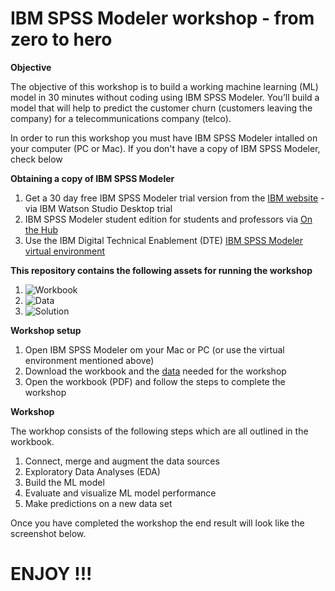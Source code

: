 # IBM SPSS Modeler workshop - from zero to hero

**Objective**

The objective of this workshop is to build a working machine learning (ML) model in 30 minutes without coding using IBM SPSS Modeler. You’ll build a model that will help to predict the customer churn (customers leaving the company) for a telecommunications company (telco). 


In order to run this workshop you must have IBM SPSS Modeler intalled on your computer (PC or Mac). If you don't have a copy of IBM SPSS Modeler, check below 

**Obtaining a copy of IBM SPSS Modeler**
1. Get a 30 day free IBM SPSS Modeler trial version from the [IBM website](https://www.ibm.com/account/reg/signup?formid=urx-19947) - via IBM Watson Studio Desktop trial
2. IBM SPSS Modeler student edition for students and professors via [On the Hub](https://ibm.onthehub.com/WebStore/OfferingDetails.aspx?o=3c9603d0-ddb8-e711-80f7-000d3af41938)
3. Use the IBM Digital Technical Enablement (DTE) [IBM SPSS Modeler virtual environment](https://www.ibm.com/cloud/garage/dte/tutorial/create-and-train-machine-learning-model-without-coding)

**This repository contains the following assets for running the workshop**
1. ![Workbook](Workbook)
2. ![Data](Data)
3. ![Solution](Solution)


**Workshop setup**
1. Open IBM SPSS Modeler om your Mac or PC (or use the virtual environment mentioned above)
2. Download the workbook and the [data](https://github.com/JackIBM/zerotohero/tree/master/Data) needed for the workshop
3. Open the workbook (PDF) and follow the steps to complete the workshop


**Workshop**

The workhop consists of the following steps which are all outlined in the workbook.
1. Connect, merge and augment the data sources
2. Exploratory Data Analyses (EDA)
3. Build the ML model
4. Evaluate and visualize ML model performance
5. Make predictions on a new data set

Once you have completed the workshop the end result will look like the screenshot below.

# ENJOY !!!




